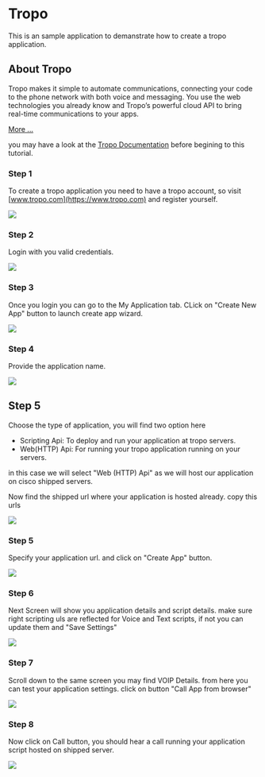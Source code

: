 # Tropo

This is an sample application to demanstrate how to create a tropo application.
## About Tropo
Tropo makes it simple to automate communications, connecting your code to the phone network with both voice and messaging. You use the web technologies you already know and Tropo’s powerful cloud API to bring real-time communications to your apps.

[More ...](https://www.tropo.com/how-it-works)

you may have a look at the [Tropo Documentation](https://www.tropo.com/docs/) before begining to this tutorial.

### Step 1
To create a tropo application you need to have a tropo account, so visit [www.tropo.com](https://www.tropo.com) and register yourself. 

![](https://github.com/CiscoCloud/tropo/blob/master/images/home.png)

### Step 2
 Login with you valid credentials.
 
![](https://github.com/CiscoCloud/tropo/blob/master/images/login.png)

### Step 3
 Once you login you can go to the My Application tab. CLick on "Create New App" button to launch create app wizard.
 
![](https://github.com/CiscoCloud/tropo/blob/master/images/newapp.png)

### Step 4
Provide the application name.

![](https://github.com/CiscoCloud/tropo/blob/master/images/createapp1.png)

## Step 5
Choose the type of application, you will find two option here
- Scripting Api: To deploy and run your application at tropo servers.
- Web(HTTP) Api: For running your tropo application running on your servers.

in this case we will select "Web (HTTP) Api" as we will host our application on cisco shipped servers.

Now find the shipped url where your application is hosted already. copy this urls

![](https://github.com/CiscoCloud/tropo/blob/master/images/shipped.png)

### Step 5
Specify your application url. and click on "Create App" button.

![](https://github.com/CiscoCloud/tropo/blob/master/images/createapp2.png)

### Step 6
Next Screen will show you application details and script details. 
make sure right scripting uls are reflected for Voice and Text scripts, if not you can update them and "Save Settings"

![](https://github.com/CiscoCloud/tropo/blob/master/images/createapp3.png)

### Step 7
Scroll down to the same screen you may find VOIP Details. from here you can test your application settings.
click on button "Call App from browser"

![](https://github.com/CiscoCloud/tropo/blob/master/images/createapp4.png)

### Step 8
Now click on Call button, you should hear a call running your application script hosted on shipped server.

![](https://github.com/CiscoCloud/tropo/blob/master/images/createapp5.png)


